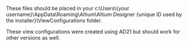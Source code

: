 These files should be placed in your c:\Users\\{your username}\AppData\Roaming\Altium\Altium Designer {unique ID used by the installer}\ViewConfigurations folder.

These view configurations were created using AD21 but should work for other versions as well.

